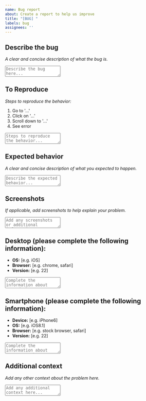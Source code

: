 ```yaml
---
name: Bug report
about: Create a report to help us improve
title: "[BUG] "
labels: bug
assignees: ''
---
```


## **Describe the bug**
_A clear and concise description of what the bug is._
<textarea placeholder="Describe the bug here..."></textarea>

## **To Reproduce**
_Steps to reproduce the behavior:_
<ol>
  <li>Go to '...'</li>
  <li>Click on '...'</li>
  <li>Scroll down to '...'</li>
  <li>See error</li>
</ol>
<textarea placeholder="Steps to reproduce the behavior..."></textarea>

## **Expected behavior**
_A clear and concise description of what you expected to happen._
<textarea placeholder="Describe the expected behavior..."></textarea>

## **Screenshots**
_If applicable, add screenshots to help explain your problem._
<textarea placeholder="Add any screenshots or additional information..."></textarea>

## **Desktop (please complete the following information):**
 - **OS:** [e.g. iOS]
 - **Browser:** [e.g. chrome, safari]
 - **Version:** [e.g. 22]
<textarea placeholder="Complete the information about your desktop..."></textarea>

## **Smartphone (please complete the following information):**
 - **Device:** [e.g. iPhone6]
 - **OS:** [e.g. iOS8.1]
 - **Browser:** [e.g. stock browser, safari]
 - **Version:** [e.g. 22]
<textarea placeholder="Complete the information about your smartphone..."></textarea>

## **Additional context**
_Add any other context about the problem here._
<textarea placeholder="Add any additional context here..."></textarea>

